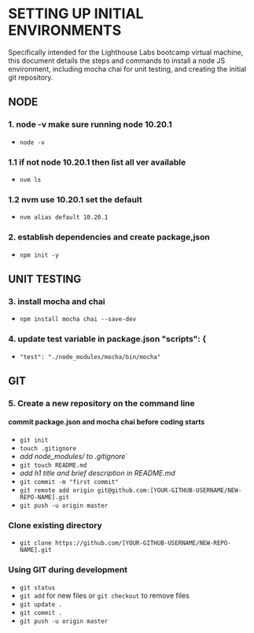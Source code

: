 # SETTING UP INITIAL ENVIRONMENTS
Specifically intended for the Lighthouse Labs bootcamp virtual machine, this document details the steps and commands to install a node JS environment, including mocha chai for unit testing, and creating the initial git repository.

## NODE
### 1. node -v make sure running node 10.20.1
* `node -v`

### 1.1 if not node 10.20.1 then list all ver available
* `nvm ls` 

### 1.2 nvm use 10.20.1 set the default
* `nvm alias default 10.20.1`

### 2. establish dependencies and create package,json
* `npm init -y`

## UNIT TESTING
### 3. install mocha and chai
* `npm install mocha chai --save-dev`

### 4. update test variable in package.json "scripts": {
* `"test": "./node_modules/mocha/bin/mocha"`

## GIT
### 5. Create a new repository on the command line
#### commit package.json and mocha chai before coding starts
* `git init`
* `touch .gitignore`
* *add node_modules/ to .gitignore*`
* `git touch README.md`
* *add h1 title and brief description in README.md*
* `git commit -m "first commit"`
* `git remote add origin git@github.com:[YOUR-GITHUB-USERNAME/NEW-REPO-NAME].git`
* `git push -u origin master`

### Clone existing directory
* `git clone https://github.com/[YOUR-GITHUB-USERNAME/NEW-REPO-NAME].git`

### Using GIT during development
* `git status`
* `git add` for new files or `git checkout` to remove files
* `git update .`
* `git commit .`
* `git push -u origin master`
